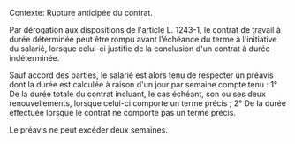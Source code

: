 Contexte: Rupture anticipée du contrat.

Par dérogation aux dispositions de l'article L. 1243-1, le contrat de travail à durée déterminée peut être rompu avant l'échéance du terme à l'initiative du salarié, lorsque celui-ci justifie de la conclusion d'un contrat à durée indéterminée.

Sauf accord des parties, le salarié est alors tenu de respecter un préavis dont la durée est calculée à raison d'un jour par semaine compte tenu : 1° De la durée totale du contrat incluant, le cas échéant, son ou ses deux renouvellements, lorsque celui-ci comporte un terme précis ; 2° De la durée effectuée lorsque le contrat ne comporte pas un terme précis.

Le préavis ne peut excéder deux semaines.